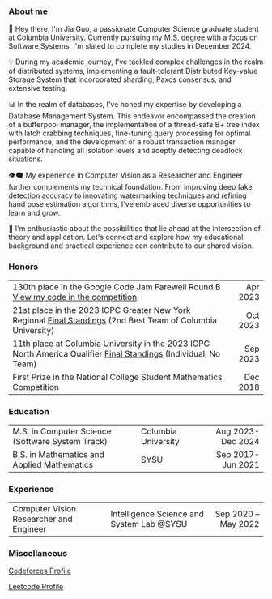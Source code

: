 ### About me
👋 Hey there, I'm Jia Guo, a passionate Computer Science graduate student at Columbia University. Currently pursuing my M.S. degree with a focus on Software Systems, I'm slated to complete my studies in December 2024.

💡 During my academic journey, I've tackled complex challenges in the realm of distributed systems, implementing a fault-tolerant Distributed Key-value Storage System that incorporated sharding, Paxos consensus, and extensive testing.

📊 In the realm of databases, I've honed my expertise by developing a Database Management System. This endeavor encompassed the creation of a bufferpool manager, the implementation of a thread-safe B+ tree index with latch crabbing techniques, fine-tuning query processing for optimal performance, and the development of a robust transaction manager capable of handling all isolation levels and adeptly detecting deadlock situations.

👁️‍🗨️ My experience in Computer Vision as a Researcher and Engineer further complements my technical foundation. From improving deep fake detection accuracy to innovating watermarking techniques and refining hand pose estimation algorithms, I've embraced diverse opportunities to learn and grow.

🚀 I'm enthusiastic about the possibilities that lie ahead at the intersection of theory and application. Let's connect and explore how my educational background and practical experience can contribute to our shared vision. 

### Honors  
| | |
| --- | ---: |
| 130th place in the Google Code Jam Farewell Round B [View my code in the competition](https://zibada.guru/gcj/profile/Jayg000e) | Apr 2023 |
| 21st place in the 2023 ICPC Greater New York Regional [Final Standings](http://acmgnyr.org/year2023/scoreboard_final/index.html) (2nd Best Team of Columbia University) | Oct 2023 |
| 11th place at Columbia University in the 2023 ICPC North America Qualifier [Final Standings](https://naq23.kattis.com/contests/naq23-fall/standings?) (Individual, No Team) | Sep 2023 |
| First Prize in the National College Student Mathematics Competition | Dec 2018 |

### Education  
| | | |
| --- | --- |---: |
| M.S. in Computer Science (Software System Track) |Columbia University |Aug 2023-Dec 2024 |
| B.S. in Mathematics and Applied Mathematics |SYSU |Sep 2017-Jun 2021 |

### Experience  
| | | |
| --- | --- |---: |
|Computer Vision Researcher and Engineer |Intelligence Science and System Lab @SYSU| Sep 2020 – May 2022


### Miscellaneous

[Codeforces Profile](https://codeforces.com/profile/Jayg000e)

[Leetcode Profile](https://leetcode.com/jayg000e/)



